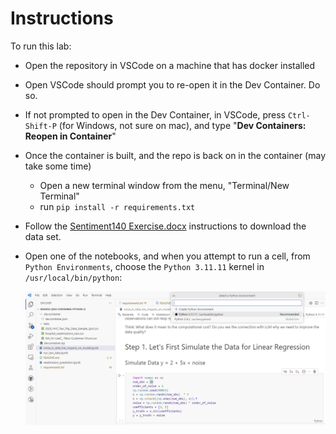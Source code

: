 # Instructions

To run this lab:

- Open the repository in VSCode on a machine that has docker installed
- Open VSCode should prompt you to re-open it in the Dev Container.  Do so.
- If not prompted to open in the Dev Container, in VSCode, press `Ctrl-Shift-P` (for Windows, not sure on mac), and type "**Dev Containers: Reopen in Container**"
- Once the container is built, and the repo is back on in the container (may take some time)
  - Open a new terminal window from the menu, "Terminal/New Terminal"
  - run `pip install -r requirements.txt` 
- Follow the [Sentiment140 Exercise.docx](./Sentiment140%20Exercise.docx) instructions to download the data set.
- Open one of the notebooks, and when you attempt to run a cell, from `Python Environments`, choose the `Python 3.11.11` kernel in `/usr/local/bin/python`:

  ![Python Environment Selection](./images/PythonEnvironmentSelection.png)
